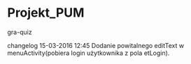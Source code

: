 # Projekt_PUM
gra-quiz

changelog
15-03-2016 12:45
Dodanie powitalnego editText w menuActivity(pobiera login użytkownika z pola etLogin).

